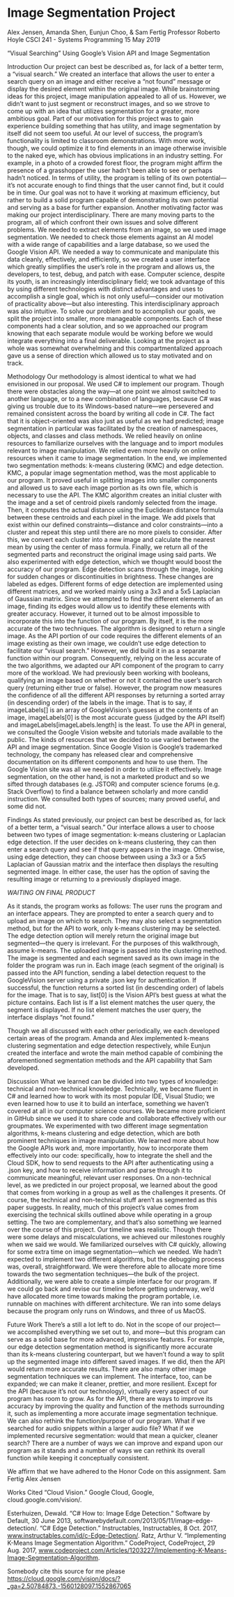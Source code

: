 # Image Segmentation Project
Alex Jensen, Amanda Shen, Eunjun Choo, & Sam Fertig
Professor Roberto Hoyle
CSCI 241 - Systems Programming
15 May 2019

“Visual Searching” Using Google’s Vision API and Image Segmentation

Introduction
Our project can best be described as, for lack of a better term, a “visual search.” We created an interface that allows the user to enter a search query on an image and either receive a “not found” message or display the desired element within the original image. 
While brainstorming ideas for this project, image manipulation appealed to all of us. However, we didn’t want to just segment or reconstruct images, and so we strove to come up with an idea that utilizes segmentation for a greater, more ambitious goal. Part of our motivation for this project was to gain experience building something that has utility, and image segmentation by itself did not seem too useful. 
At our level of success, the program’s functionality is limited to classroom demonstrations. With more work, though, we could optimize it to find elements in an image otherwise invisible to the naked eye, which has obvious implications in an industry setting. For example, in a photo of a crowded forest floor, the program might affirm the presence of a grasshopper the user hadn’t been able to see or perhaps hadn’t noticed. In terms of utility, the program is telling of its own potential—it’s not accurate enough to find things that the user cannot find, but it could be in time. Our goal was not to have it working at maximum efficiency, but rather to build a solid program capable of demonstrating its own potential and serving as a base for further expansion.
Another motivating factor was making our project interdisciplinary. There are many moving parts to the program, all of which confront their own issues and solve different problems. We needed to extract elements from an image, so we used image segmentation. We needed to check those elements against an AI model with a wide range of capabilities and a large database, so we used the Google Vision API. We needed a way to communicate and manipulate this data cleanly, effectively, and efficiently, so we created a user interface which greatly simplifies the user’s role in the program and allows us, the developers, to test, debug, and patch with ease. Computer science, despite its youth, is an increasingly interdisciplinary field; we took advantage of this by using different technologies with distinct advantages and uses to accomplish a single goal, which is not only useful—consider our motivation of practicality above—but also interesting. 
This interdisciplinary approach was also intuitive. To solve our problem and to accomplish our goals, we split the project into smaller, more manageable components. Each of these components had a clear solution, and so we approached our program knowing that each separate module would be working before we would integrate everything into a final deliverable. Looking at the project as a whole was somewhat overwhelming and this compartmentalized approach gave us a sense of direction which allowed us to stay motivated and on track. 

Methodology
	Our methodology is almost identical to what we had envisioned in our proposal. We used C# to implement our program. Though there were obstacles along the way—at one point we almost switched to another language, or to a new combination of languages, because C# was giving us trouble due to its Windows-based nature—we persevered and remained consistent across the board by writing all code in C#. The fact that it is object-oriented was also just as useful as we had predicted; image segmentation in particular was facilitated by the creation of namespaces, objects, and classes and class methods. We relied heavily on online resources to familiarize ourselves with the language and to import modules relevant to image manipulation. 
We relied even more heavily on online resources when it came to image segmentation. In the end, we implemented two segmentation methods: k-means clustering (KMC) and edge detection. KMC, a popular image segmentation method, was the most applicable to our program. It proved useful in splitting images into smaller components and allowed us to save each image portion as its own file, which is necessary to use the API. 
The KMC algorithm creates an initial cluster with the image and a set of centroid pixels randomly selected from the image. Then, it computes the actual distance using the Euclidean distance formula between these centroids and each pixel in the image. We add pixels that exist within our defined constraints—distance and color constraints—into a cluster and repeat this step until there are no more pixels to consider. After this, we convert each cluster into a new image and calculate the nearest mean by using the center of mass formula. Finally, we return all of the segmented parts and reconstruct the original image using said parts. 
We also experimented with edge detection, which we thought would boost the accuracy of our program. Edge detection scans through the image, looking for sudden changes or discontinuities in brightness. These changes are labeled as edges. Different forms of edge detection are implemented using different matrices, and we worked mainly using a 3x3 and a 5x5 Laplacian of Gaussian matrix. Since we attempted to find the different elements of an image, finding its edges would allow us to identify these elements with greater accuracy. However, it turned out to be almost impossible to incorporate this into the function of our program. By itself, it is the more accurate of the two techniques. The algorithm is designed to return a single image. As the API portion of our code requires the different elements of an image existing as their own image, we couldn’t use edge detection to facilitate our “visual search.” However, we did build it in as a separate function within our program.
Consequently, relying on the less accurate of the two algorithms, we adapted our API component of the program to carry more of the workload. We had previously been working with booleans, qualifying an image based on whether or not it contained the user’s search query (returning either true or false). However, the program now measures the confidence of all the different API responses by returning a sorted array (in descending order) of the labels in the image. That is to say, if imageLabels[] is an array of GoogleVision’s guesses at the contents of an image, imageLabels[0] is the most accurate guess (judged by the API itself) and imageLabels[imageLabels.length] is the least. 
	      To use the API in general, we consulted the Google Vision website and tutorials made available to the public. The kinds of resources that we decided to use varied between the API and image segmentation. Since Google Vision is Google’s trademarked technology, the company has released clear and comprehensive documentation on its different components and how to use them. The Google Vision site was all we needed in order to utilize it effectively. Image segmentation, on the other hand, is not a marketed product and so we sifted through databases (e.g. JSTOR) and computer science forums (e.g. Stack Overflow) to find a balance between scholarly and more candid instruction. We consulted both types of sources; many proved useful, and some did not.
	      
Findings
	As stated previously, our project can best be described as, for lack of a better term, a “visual search.” Our interface allows a user to choose between two types of image segmentation: k-means clustering or Laplacian edge detection. If the user decides on k-means clustering, they can then enter a search query and see if that query appears in the image. Otherwise, using edge detection, they can choose between using a 3x3 or a 5x5 Laplacian of Gaussian matrix and the interface then displays the resulting segmented image. In either case, the user has the option of saving the resulting image or returning to a previously displayed image.

*WAITING ON FINAL PRODUCT*

As it stands, the program works as follows:
The user runs the program and an interface appears. They are prompted to enter a search query and to upload an image on which to search. They may also select a segmentation method, but for the API to work, only k-means clustering may be selected. The edge detection option will merely return the original image but segmented—the query is irrelevant. For the purposes of this walkthrough, assume k-means. 
The uploaded image is passed into the clustering method. The image is segmented and each segment saved as its own image in the folder the program was run in.
Each image (each segment of the original) is passed into the API function, sending a label detection request to the GoogleVision server using a private .json key for authentication. If successful, the function returns a sorted list (in descending order) of labels for the image. That is to say, list[0] is the Vision API’s best guess at what the picture contains.
Each list is 
If a list element matches the user query, the segment is displayed.
If no list element matches the user query, the interface displays “not found.”

   Though we all discussed with each other periodically, we each developed certain areas of the program. Amanda and Alex implemented k-means clustering segmentation and edge detection respectively, while Eunjun created the interface and wrote the main method capable of combining the aforementioned segmentation methods and the API capability that Sam developed. 

Discussion
	What we learned can be divided into two types of knowledge: technical and non-technical knowledge. 
	Technically, we became fluent in C# and learned how to work with its most popular IDE, Visual Studio; we even learned how to use it to build an interface, something we haven’t covered at all in our computer science courses. We became more proficient in GitHub since we used it to share code and collaborate effectively with our groupmates. We experimented with two different image segmentation algorithms, k-means clustering and edge detection, which are both prominent techniques in image manipulation. We learned more about how the Google APIs work and, more importantly, how to incorporate them effectively into our code: specifically, how to integrate the shell and the Cloud SDK, how to send requests to the API after authenticating using a .json key, and how to receive information and parse through it to communicate meaningful, relevant user responses. 
On a non-technical level, as we predicted in our project proposal, we learned about the good that comes from working in a group as well as the challenges it presents. Of course, the technical and non-technical stuff aren’t as segmented as this paper suggests. In reality, much of this project’s value comes from exercising the technical skills outlined above while operating in a group setting. The two are complementary, and that’s also something we learned over the course of this project. 
   Our timeline was realistic. Though there were some delays and miscalculations, we achieved our milestones roughly when we said we would. We familiarized ourselves with C# quickly, allowing for some extra time on image segmentation—which we needed. We hadn’t expected to implement two different algorithms, but the debugging process was, overall, straightforward. We were therefore able to allocate more time towards the two segmentation techniques—the bulk of the project. Additionally, we were able to create a simple interface for our program.
   If we could go back and revise our timeline before getting underway, we’d have allocated more time towards making the program portable, i.e. runnable on machines with different architecture. We ran into some delays because the program only runs on Windows, and three of us MacOS.

Future Work
       There’s a still a lot left to do. Not in the scope of our project—we accomplished everything we set out to, and more—but this program can serve as a solid base for more advanced, impressive features. For example, our edge detection segmentation method is significantly more accurate than its k-means clustering counterpart, but we haven’t found a way to split up the segmented image into different saved images. If we did, then the API would return more accurate results. There are also many other image segmentation techniques we can implement. The interface, too, can be expanded; we can make it cleaner, prettier, and more resilient.
       Except for the API (because it’s not our technology), virtually every aspect of our program has room to grow. As for the API, there are ways to improve its accuracy by improving the quality and function of the methods surrounding it, such as implementing a more accurate image segmentation technique. 
       We can also rethink the function/purpose of our program. What if we searched for audio snippets within a larger audio file? What if we implemented recursive segmentation: would that mean a quicker, cleaner search? There are a number of ways we can improve and expand upon our program as it stands and a number of ways we can rethink its overall function while keeping it conceptually consistent.







We affirm that we have adhered to the Honor Code on this assignment.
Sam Fertig
Alex Jensen




Works Cited
“Cloud Vision.” Google Cloud, Google, cloud.google.com/vision/.

Esterhuizen, Dewald. “C# How to: Image Edge Detection.” Software by Default, 30 June 2013, softwarebydefault.com/2013/05/11/image-edge-detection/.
“C# Edge Detection.” Instructables, Instructables, 8 Oct. 2017, www.instructables.com/id/c-Edge-Detection/.
Ratz, Arthur V. “Implementing K-Means Image Segmentation Algorithm.” CodeProject, CodeProject, 29 Aug. 2017, www.codeproject.com/Articles/1203227/Implementing-K-Means-Image-Segmentation-Algorithm.



Somebody cite this source for me please
https://cloud.google.com/vision/docs/?_ga=2.50784873.-1560128097.1552867065


